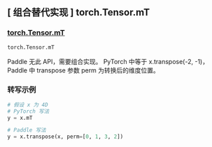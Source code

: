 ## [ 组合替代实现 ] torch.Tensor.mT

### [torch.Tensor.mT](https://pytorch.org/docs/stable/tensors.html?#torch.Tensor.mT)

```python
torch.Tensor.mT
```

Paddle 无此 API，需要组合实现。
PyTorch 中等于 x.transpose(-2, -1)，Paddle 中 transpose 参数 perm 为转换后的维度位置。

### 转写示例

```python
# 假设 x 为 4D
# PyTorch 写法
y = x.mT

# Paddle 写法
y = x.transpose(x, perm=[0, 1, 3, 2])
```
